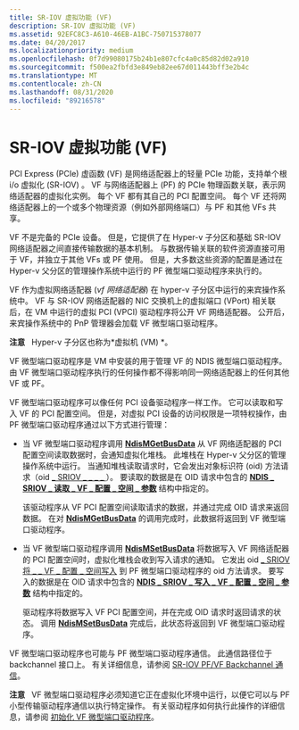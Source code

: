 ```yaml
---
title: SR-IOV 虚拟功能 (VF)
description: SR-IOV 虚拟功能 (VF)
ms.assetid: 92EFC8C3-A610-46EB-A1BC-750715378077
ms.date: 04/20/2017
ms.localizationpriority: medium
ms.openlocfilehash: 0f7d99080175b24b1e807cfc4a0c85d82d02a910
ms.sourcegitcommit: f500ea2fbfd3e849eb82ee67d011443bff3e2b4c
ms.translationtype: MT
ms.contentlocale: zh-CN
ms.lasthandoff: 08/31/2020
ms.locfileid: "89216578"
---
```

# <a name="sr-iov-virtual-functions-vfs"></a>SR-IOV 虚拟功能 (VF)


PCI Express (PCIe) 虚函数 (VF) 是网络适配器上的轻量 PCIe 功能，支持单个根 i/o 虚拟化 (SR-IOV) 。 VF 与网络适配器上 (PF) 的 PCIe 物理函数关联，表示网络适配器的虚拟化实例。 每个 VF 都有其自己的 PCI 配置空间。 每个 VF 还将网络适配器上的一个或多个物理资源（例如外部网络端口）与 PF 和其他 VFs 共享。

VF 不是完备的 PCIe 设备。 但是，它提供了在 Hyper-v 子分区和基础 SR-IOV 网络适配器之间直接传输数据的基本机制。 与数据传输关联的软件资源直接可用于 VF，并独立于其他 VFs 或 PF 使用。 但是，大多数这些资源的配置是通过在 Hyper-v 父分区的管理操作系统中运行的 PF 微型端口驱动程序来执行的。

VF 作为虚拟网络适配器 (*vf 网络适配器*) 在 hyper-v 子分区中运行的来宾操作系统中。 VF 与 SR-IOV 网络适配器的 NIC 交换机上的虚拟端口 (VPort) 相关联后，在 VM 中运行的虚拟 PCI (VPCI) 驱动程序将公开 VF 网络适配器。 公开后，来宾操作系统中的 PnP 管理器会加载 VF 微型端口驱动程序。

**注意**   Hyper-v 子分区也称为*虚拟机 (VM) *。

 

VF 微型端口驱动程序是 VM 中安装的用于管理 VF 的 NDIS 微型端口驱动程序。 由 VF 微型端口驱动程序执行的任何操作都不得影响同一网络适配器上的任何其他 VF 或 PF。

VF 微型端口驱动程序可以像任何 PCI 设备驱动程序一样工作。 它可以读取和写入 VF 的 PCI 配置空间。 但是，对虚拟 PCI 设备的访问权限是一项特权操作，由 PF 微型端口驱动程序通过以下方式进行管理：

-   当 VF 微型端口驱动程序调用 [**NdisMGetBusData**](/windows-hardware/drivers/ddi/ndis/nf-ndis-ndismgetbusdata) 从 VF 网络适配器的 PCI 配置空间读取数据时，会通知虚拟化堆栈。 此堆栈在 Hyper-v 父分区的管理操作系统中运行。 当通知堆栈读取请求时，它会发出对象标识符 (oid) 方法请求（oid [ \_ SRIOV \_ \_ \_ \_ ](./oid-sriov-read-vf-config-space.md) ）。 要读取的数据是在 OID 请求中包含的 [**NDIS \_ SRIOV \_ 读取 \_ VF \_ 配置 \_ 空间 \_ 参数**](/windows-hardware/drivers/ddi/ntddndis/ns-ntddndis-_ndis_sriov_read_vf_config_space_parameters) 结构中指定的。

    该驱动程序从 VF PCI 配置空间读取请求的数据，并通过完成 OID 请求来返回数据。 在对 [**NdisMGetBusData**](/windows-hardware/drivers/ddi/ndis/nf-ndis-ndismgetbusdata) 的调用完成时，此数据将返回到 VF 微型端口驱动程序。

-   当 VF 微型端口驱动程序调用 [**NdisMSetBusData**](/windows-hardware/drivers/ddi/ndis/nf-ndis-ndismsetbusdata) 将数据写入 VF 网络适配器的 PCI 配置空间时，虚拟化堆栈会收到写入请求的通知。 它发出 oid [ \_ SRIOV 将 \_ \_ VF \_ 配置 \_ 空间写入](./oid-sriov-write-vf-config-space.md) 到 PF 微型端口驱动程序的 oid 方法请求。 要写入的数据是在 OID 请求中包含的 [**NDIS \_ SRIOV \_ 写入 \_ VF \_ 配置 \_ 空间 \_ 参数**](/windows-hardware/drivers/ddi/ntddndis/ns-ntddndis-_ndis_sriov_write_vf_config_space_parameters) 结构中指定的。

    驱动程序将数据写入 VF PCI 配置空间，并在完成 OID 请求时返回请求的状态。 调用 [**NdisMSetBusData**](/windows-hardware/drivers/ddi/ndis/nf-ndis-ndismsetbusdata) 完成后，此状态将返回到 VF 微型端口驱动程序。

VF 微型端口驱动程序也可能与 PF 微型端口驱动程序通信。 此通信路径位于 backchannel 接口上。 有关详细信息，请参阅 [SR-IOV PF/VF Backchannel 通信](sr-iov-pf-vf-backchannel-communication.md)。

**注意**   VF 微型端口驱动程序必须知道它正在虚拟化环境中运行，以便它可以与 PF 小型传输驱动程序通信以执行特定操作。 有关驱动程序如何执行此操作的详细信息，请参阅 [初始化 VF 微型端口驱动程序](initializing-a-vf-miniport-driver.md)。

 

 

